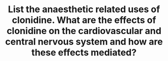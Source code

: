 ---
title: "List the anaesthetic related uses of clonidine. What are the effects of clonidine on the cardiovascular and central nervous system and how are these effects mediated?"
entityType: SAQ
exam: PEX
college: ANZCA
year: 2008
sitting: B
question: 3
passRate: 68
EC_expectedDomains:
- "A list of anaesthetic related uses includes premedication/anxiolysis, intraoperative haemodynamic stability, and augmentation/prolongation of regional neural blockade."
- "A clear statement about clonidine mechanism of action as a partial agonist at α receptors with a relative selectivity of α2:α1 of 200:1 was required."
- "Expected CVS effects included hypotension, bradycardia and peripheral vasodilation."
- "These are mediated via central α2 receptors which inhibit the vasomotor centre in brainstem . There are no direct effects on the heart, but there is reduction in circulating catecholamines."
- "The CNS effects of sedation and analgesia are mediated via central α2 receptors via inactivation of locus coeruleus and activation of descending inhibitory pain pathways."
EC_extraCredit:
- "Marks were also awarded for use in post-operative analgesia and postoperative shivering."
- "Extra marks were also provided in discussing its use in prevention of perioperative myocardial ischaemia."
- "M arks w ere aw arded for discussion about its anaesthetic sparing uses, but no marks w ere aw arded for stating it could be used as an anaesthetic alone."
- "Marks were also awarded for discussing initial peripheral vasoconstriction and transient hypertension via direct action on peripheral α2 receptors, extra marks for discussing the changes to the baroreceptor reflex, and bonus marks for mentioning the role of imidazoline receptors in brainstem ."
- "Further marks w ere aw arded for discussing the spinal mechanisms of analgesia via spinal α2 receptors in the dorsal horn which depress wide dynamic range neurons involved in peripheral nociceptive input."
EC_errorsCommon:
- "Whilst a dry mouth is a common side effect of clonidine, it is not typically used as an antisialagogue for anaesthetic purposes."
- "Inform ation regarding clonidine pharmaceutical and pharmacokinetic profile was not required."
---